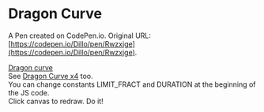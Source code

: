 # Dragon Curve

A Pen created on CodePen.io. Original URL: [https://codepen.io/Dillo/pen/Rwzxjge](https://codepen.io/Dillo/pen/Rwzxjge).

[Dragon curve](https://en.wikipedia.org/wiki/Dragon_curve)  
See [Dragon Curve x4](https://codepen.io/Dillo/pen/WNqdgOp) too.  
You can change constants LIMIT_FRACT and DURATION at the beginning of the JS code.  
Click canvas to redraw. Do it!
